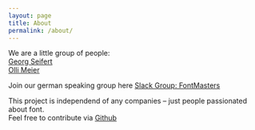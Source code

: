 ```yaml
---
layout: page
title: About
permalink: /about/
---
```


We are a little group of people:<br>
[Georg Seifert](https://github.com/schriftgestalt)<br>
[Olli Meier](https://github.com/ollimeier)<br>

Join our german speaking group here [Slack Group: FontMasters](https://join.slack.com/t/font-masters/shared_invite/zt-30yy5r402-obyq3T9oNtp6NXO3Y99L7w)

This project is independend of any companies – just people passionated about font.<br>
Feel free to contribute via [Github](github.com/schriftgestalt/FontTechKnowledge)
